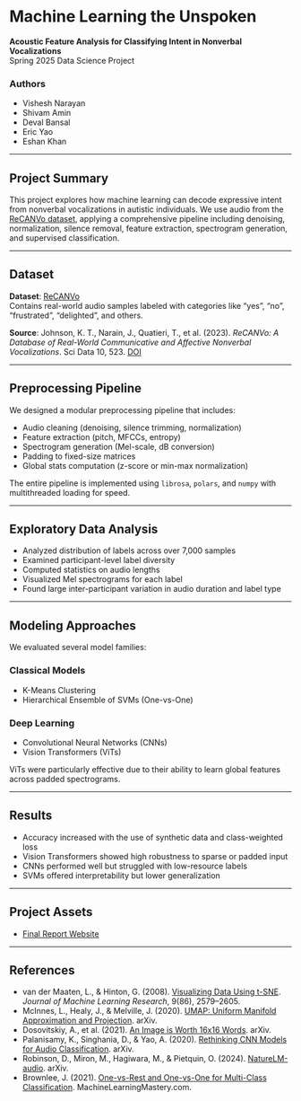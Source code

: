 # Machine Learning the Unspoken  
**Acoustic Feature Analysis for Classifying Intent in Nonverbal Vocalizations**  
Spring 2025 Data Science Project  

### Authors  
- Vishesh Narayan  
- Shivam Amin  
- Deval Bansal  
- Eric Yao  
- Eshan Khan  

---

## Project Summary

This project explores how machine learning can decode expressive intent from nonverbal vocalizations in autistic individuals. We use audio from the [ReCANVo dataset](https://doi.org/10.5281/zenodo.5786860), applying a comprehensive pipeline including denoising, normalization, silence removal, feature extraction, spectrogram generation, and supervised classification.

---

## Dataset

**Dataset**: [ReCANVo](https://doi.org/10.5281/zenodo.5786860)  
Contains real-world audio samples labeled with categories like “yes”, “no”, “frustrated”, “delighted”, and others.  

**Source**: Johnson, K. T., Narain, J., Quatieri, T., et al. (2023). *ReCANVo: A Database of Real-World Communicative and Affective Nonverbal Vocalizations*. Sci Data 10, 523. [DOI](https://doi.org/10.1038/s41597-023-02405-7)

---

## Preprocessing Pipeline

We designed a modular preprocessing pipeline that includes:
- Audio cleaning (denoising, silence trimming, normalization)
- Feature extraction (pitch, MFCCs, entropy)
- Spectrogram generation (Mel-scale, dB conversion)
- Padding to fixed-size matrices
- Global stats computation (z-score or min-max normalization)

The entire pipeline is implemented using `librosa`, `polars`, and `numpy` with multithreaded loading for speed.

---

## Exploratory Data Analysis

- Analyzed distribution of labels across over 7,000 samples  
- Examined participant-level label diversity  
- Computed statistics on audio lengths  
- Visualized Mel spectrograms for each label  
- Found large inter-participant variation in audio duration and label type

---

## Modeling Approaches

We evaluated several model families:

### Classical Models
- K-Means Clustering
- Hierarchical Ensemble of SVMs (One-vs-One)

### Deep Learning
- Convolutional Neural Networks (CNNs)
- Vision Transformers (ViTs)

ViTs were particularly effective due to their ability to learn global features across padded spectrograms.

---

## Results

- Accuracy increased with the use of synthetic data and class-weighted loss
- Vision Transformers showed high robustness to sparse or padded input
- CNNs performed well but struggled with low-resource labels
- SVMs offered interpretability but lower generalization

---

## Project Assets

- [Final Report Website]([https://github.com/visheshnarayan/cmsc320-final](https://visheshnarayan.github.io/))

---

## References

- van der Maaten, L., & Hinton, G. (2008). [Visualizing Data Using t-SNE](http://jmlr.org/papers/v9/vandermaaten08a.html). *Journal of Machine Learning Research*, 9(86), 2579–2605.
- McInnes, L., Healy, J., & Melville, J. (2020). [UMAP: Uniform Manifold Approximation and Projection](https://arxiv.org/abs/1802.03426). arXiv.
- Dosovitskiy, A., et al. (2021). [An Image is Worth 16x16 Words](https://arxiv.org/abs/2010.11929). arXiv.
- Palanisamy, K., Singhania, D., & Yao, A. (2020). [Rethinking CNN Models for Audio Classification](https://arxiv.org/abs/2007.11154). arXiv.
- Robinson, D., Miron, M., Hagiwara, M., & Pietquin, O. (2024). [NatureLM-audio](https://arxiv.org/abs/2411.07186). arXiv.
- Brownlee, J. (2021). [One-vs-Rest and One-vs-One for Multi-Class Classification](https://machinelearningmastery.com/one-vs-rest-and-one-vs-one-for-multi-class-classification/). MachineLearningMastery.com.

